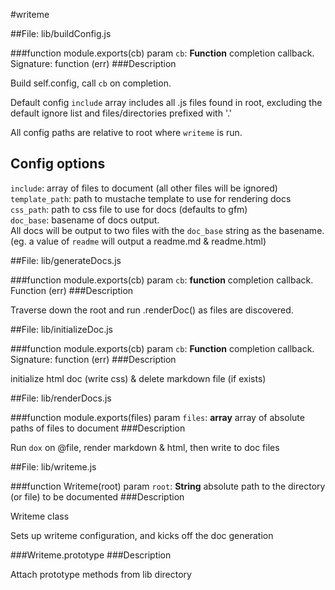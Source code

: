 #writeme

##File: lib/buildConfig.js

###function module.exports(cb)
param `cb`: **Function**   completion callback. Signature: function (err)
###Description
<p>Build self.config, call <code>cb</code> on completion.</p>

<p>Default config <code>include</code> array includes all .js files found in root, excluding the<br />default ignore list and files/directories prefixed with '.'</p>

<p>All config paths are relative to root where <code>writeme</code> is run.</p>

<h2>Config options</h2>

<p><code>include</code>: array of files to document (all other files will be ignored)<br /><code>template_path</code>: path to mustache template to use for rendering docs<br /><code>css_path</code>: path to css file to use for docs (defaults to gfm)<br /><code>doc_base</code>: basename of docs output. <br />All docs will be output to two files with the <code>doc_base</code> string as the basename. <br />(eg. a value of <code>readme</code> will output a readme.md &amp; readme.html)</p>



##File: lib/generateDocs.js

###function module.exports(cb)
param `cb`: **function**   completion callback. Function (err)
###Description
<p>Traverse down the root and run .renderDoc() as files are discovered.</p>



##File: lib/initializeDoc.js

###function module.exports(cb)
param `cb`: **Function**   completion callback. Signature: function (err)
###Description
<p>initialize html doc (write css) &amp; delete markdown file (if exists)</p>



##File: lib/renderDocs.js

###function module.exports(files)
param `files`: **array**   array of absolute paths of files to document
###Description
<p>Run <code>dox</code> on @file, render markdown &amp; html, then write to doc files</p>



##File: lib/writeme.js

###function Writeme(root)
param `root`: **String**   absolute path to the directory (or file) to be documented
###Description
<p>Writeme class</p>

<p>Sets up writeme configuration, and kicks off the doc generation</p>

###Writeme.prototype
###Description
<p>Attach prototype methods from lib directory</p>




